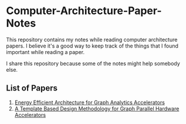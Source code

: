 # Computer-Architecture-Paper-Notes
This repository contains my notes while reading computer architecture papers. I believe it's a good way to keep track of the things that I found important while reading a paper.

I share this repository because some of the notes might help somebody else.  

## List of Papers

1. [Energy Efficient Architecture for Graph Analytics Accelerators](Energy-Efficient-Architecture-for-Graph-Analytics-Accelerators)
2. [A Template Based Design Methodology for Graph Parallel Hardware Accelerators](A-Template-Based-Design-Methodology-for-Graph-Parallel-Hardware-Accelerators)